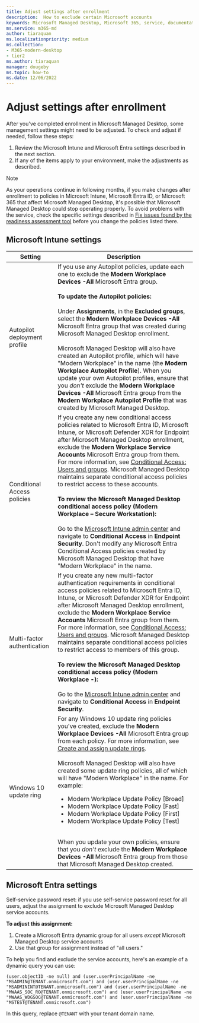 ```yaml
---
title: Adjust settings after enrollment
description:  How to exclude certain Microsoft accounts
keywords: Microsoft Managed Desktop, Microsoft 365, service, documentation
ms.service: m365-md
author: tiaraquan
ms.localizationpriority: medium
ms.collection: 
- M365-modern-desktop
- tier2
ms.author: tiaraquan
manager: dougeby
ms.topic: how-to
ms.date: 12/06/2022
---
```


# Adjust settings after enrollment

After you've completed enrollment in Microsoft Managed Desktop, some management settings might need to be adjusted. To check and adjust if needed, follow these steps:

1. Review the Microsoft Intune and Microsoft Entra settings described in the next section.
2. If any of the items apply to your environment, make the adjustments as described.

> [!NOTE]
> As your operations continue in following months, if you make changes after enrollment to policies in Microsoft Intune, Microsoft Entra ID, or Microsoft 365 that affect Microsoft Managed Desktop, it's possible that Microsoft Managed Desktop could stop operating properly. To avoid problems with the service, check the specific settings described in [Fix issues found by the readiness assessment tool](../prepare/readiness-assessment-fix.md) before you change the policies listed there.

## Microsoft Intune settings

| Setting | Description |
| ------ | ------ |
| Autopilot deployment profile | If you use any Autopilot policies, update each one to exclude the **Modern Workplace Devices -All** Microsoft Entra group. <br><br> **To update the Autopilot policies:** <br><br> Under **Assignments**, in the **Excluded groups**, select the **Modern Workplace Devices -All** Microsoft Entra group that was created during Microsoft Managed Desktop enrollment. <br><br> Microsoft Managed Desktop will also have created an Autopilot profile, which will have "Modern Workplace" in the name (the **Modern Workplace Autopilot Profile**). When you update your own Autopilot profiles, ensure that you *don't* exclude the **Modern Workplace Devices -All** Microsoft Entra group from the **Modern Workplace Autopilot Profile** that was created by Microsoft Managed Desktop. |
| Conditional Access policies | If you create any new conditional access policies related to Microsoft Entra ID, Microsoft Intune, or Microsoft Defender XDR for Endpoint after Microsoft Managed Desktop enrollment, exclude the **Modern Workplace Service Accounts** Microsoft Entra group from them. For more information, see [Conditional Access: Users and groups](/azure/active-directory/conditional-access/concept-conditional-access-users-groups). Microsoft Managed Desktop maintains separate conditional access policies to restrict access to these accounts. <br><br> **To review the Microsoft Managed Desktop conditional access policy (Modern Workplace – Secure Workstation):** <br><br> Go to the [Microsoft Intune admin center](https://go.microsoft.com/fwlink/?linkid=2109431) and navigate to **Conditional Access** in **Endpoint Security**. Don't modify any Microsoft Entra Conditional Access policies created by Microsoft Managed Desktop that have "Modern Workplace" in the name. |
| Multi-factor authentication | If you create any new multi-factor authentication requirements in conditional access policies related to Microsoft Entra ID, Intune, or Microsoft Defender XDR for Endpoint after Microsoft Managed Desktop enrollment, exclude the **Modern Workplace Service Accounts** Microsoft Entra group from them. For more information, see [Conditional Access: Users and groups](/azure/active-directory/conditional-access/concept-conditional-access-users-groups). Microsoft Managed Desktop maintains separate conditional access policies to restrict access to members of this group. <br><br> **To review the Microsoft Managed Desktop conditional access policy (Modern Workplace -):** <br><br> Go to the [Microsoft Intune admin center](https://go.microsoft.com/fwlink/?linkid=2109431) and navigate to **Conditional Access** in **Endpoint Security**.
| Windows 10 update ring | For any Windows 10 update ring policies you've created, exclude the **Modern Workplace Devices -All** Microsoft Entra group from each policy. For more information, see [Create and assign update rings](/mem/intune/protect/windows-10-update-rings#create-and-assign-update-rings). <br><br> Microsoft Managed Desktop will also have created some update ring policies, all of which will have "Modern Workplace" in the name. For example: <ul><li>Modern Workplace Update Policy [Broad]</li><li>Modern Workplace Update Policy [Fast]</li><li>Modern Workplace Update Policy [First]</li><li>Modern Workplace Update Policy [Test]</li></ul> <br>When you update your own policies, ensure that you *don't* exclude the **Modern Workplace Devices -All** Microsoft Entra group from those that Microsoft Managed Desktop created. |

<a name='azure-active-directory-settings'></a>

## Microsoft Entra settings

Self-service password reset: if you use self-service password reset for all users, adjust the assignment to exclude Microsoft Managed Desktop service accounts.

**To adjust this assignment:**

1. Create a Microsoft Entra dynamic group for all users *except* Microsoft Managed Desktop service accounts
1. Use that group for assignment instead of "all users."

To help you find and exclude the service accounts, here's an example of a dynamic query you can use:

```Console
(user.objectID -ne null) and (user.userPrincipalName -ne "MSADMIN@TENANT.onmicrosoft.com") and (user.userPrincipalName -ne "MSADMININT@TENANT.onmicrosoft.com") and (user.userPrincipalName -ne "MWAAS_SOC_RO@TENANT.onmicrosoft.com") and (user.userPrincipalName -ne "MWAAS_WDGSOC@TENANT.onmicrosoft.com") and (user.userPrincipalName -ne "MSTEST@TENANT.onmicrosoft.com")
```

In this query, replace `@TENANT` with your tenant domain name.
